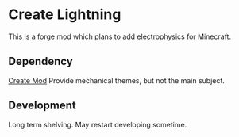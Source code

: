 # Create Lightning
This is a forge mod which plans to add electrophysics for Minecraft.
## Dependency
[Create Mod](https://github.com/Creators-of-Create/Create)
Provide mechanical themes, but not the main subject.
## Development
Long term shelving. May restart developing sometime.